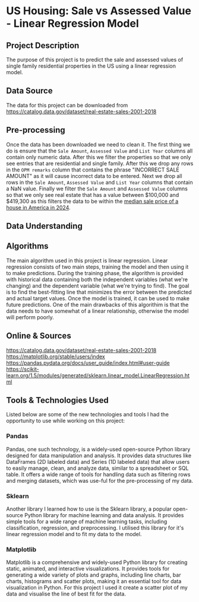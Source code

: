 # US Housing: Sale vs Assessed Value - Linear Regression Model
## Project Description
The purpose of this project is to predict the sale and assessed values of single family residential properties in the US using a linear regression model.

## Data Source
The data for this project can be downloaded from https://catalog.data.gov/dataset/real-estate-sales-2001-2018

## Pre-processing
Once the data has been downloaded we need to clean it. The first thing we do is ensure that the `Sale Amount`, `Assessed Value` and `List Year` columns all contain only numeric data. After this we filter the properties so that we only see entries that are residential and single family. After this we drop any rows in the `OPM remarks` column that contains the phrase "INCORRECT SALE AMOUNT" as it will cause incorrect data to be entered. Next we drop all rows in the `Sale Amount`, `Assessed Value` and `List Year` columns that contain a NaN value. Finally we filter the `Sale Amount` and `Assessed Value` columns so that we only see real estate that has a value between $100,000 and $419,300 as this filters the data to be within the [median sale price of a house in America in 2024](https://fred.stlouisfed.org/series/MSPUS).

## Data Understanding

## Algorithms
The main algorithm used in this project is linear regression. Linear regression consists of two main steps, training the model and then using it to make predictions. During the training phase, the algorithm is provided with historical data containing both the independent variables (what we're changing) and the dependent variable (what we're trying to find). The goal is to find the best-fitting line that minimizes the error between the predicted and actual target values. Once the model is trained, it can be used to make future predictions. One of the main drawbacks of this algorithim is that the data needs to have somewhat of a linear relationship, otherwise the model will perform poorly.
## Online & Sources
https://catalog.data.gov/dataset/real-estate-sales-2001-2018
https://matplotlib.org/stable/users/index
https://pandas.pydata.org/docs/user_guide/index.html#user-guide
https://scikit-learn.org/1.5/modules/generated/sklearn.linear_model.LinearRegression.html
## Tools & Technologies Used
Listed below are some of the new technologies and tools I had the opportunity to use while working on this project:
### Pandas
Pandas, one such technology, is a widely-used open-source Python library designed for data manipulation and analysis. It provides data structures like DataFrames (2D labeled data) and Series (1D labeled data) that allow users to easily manage, clean, and analyze data, similar to a spreadsheet or SQL table. It offers a wide range of tools for handling data such as filtering rows and merging datasets, which was use-ful for the pre-processing of my data.
### Sklearn
Another library I learned how to use is the Sklearn library, a popular open-source Python library for machine learning and data analysis. It provides simple tools for a wide range of machine learning tasks, including classification, regression, and preprocessing. I utilised this library for it's linear regression model and to fit my data to the model.
### Matplotlib
Matplotlib is a comprehensive and widely-used Python library for creating static, animated, and interactive visualizations. It provides tools for generating a wide variety of plots and graphs, including line charts, bar charts, histograms and scatter plots, making it an essential tool for data visualization in Python. For this project I used it create a scatter plot of my data and visualise the line of best fit for the data.

